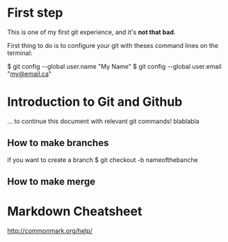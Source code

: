 # First step

This is one of my first git experience, and it's **not that bad**.

First thing to do is to configure your git with theses command lines on the terminal:

$ git config --global user.name "My Name"
$ git config --global user.email "my@email.ca"

# Introduction to Git and Github

... to continue this document with relevant git commands!
blablabla

## How to make branches

if you want to create a branch
$ git checkout -b nameofthebanche

## How to make merge

# Markdown Cheatsheet

http://commonmark.org/help/
